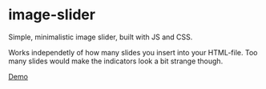 # image-slider
Simple, minimalistic image slider, built with JS and CSS. 

Works independetly of how many slides you insert into your HTML-file. 
Too many slides would make the indicators look a bit strange though. 

[Demo](https://victorwikstrom.github.io/image-slider/)
